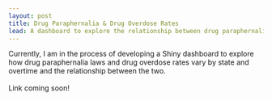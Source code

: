 ```yaml
---
layout: post
title: Drug Paraphernalia & Drug Overdose Rates
lead: A dashboard to explore the relationship between drug paraphernalia laws and drug overdose rates
---
```


Currently, I am in the process of developing a Shiny dashboard to explore how drug paraphernalia laws and drug overdose rates vary by state and overtime and the relationship between the two.
<br/><br/>
Link coming soon! 
